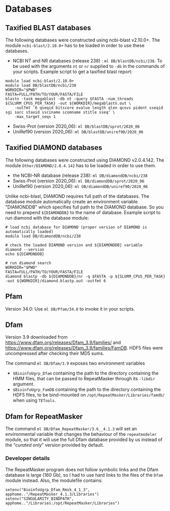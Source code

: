 # Databases

## Taxified BLAST databases
The following databases were constructed using ncbi-blast v2.10.0+. The module `ncbi-blast/2.10.0+` has to be loaded in order to use these databases.
- NCBI NT and NR databases (release 238) : `ml DB/blastDB/ncbi/238`. To be used with the arguments `nt` or `nr` supplied to `-db` in the commands of your scripts. Example script to get a taxified blast report:
```
module load ncbi-blast/2.10.0+
module load DB/blastDB/ncbi/238
WORKDIR="$PWD"
FASTA=FULL/PATH/TO/YOUR/FASTA/FILE
blastn -task megablast -db nt -query $FASTA -num_threads ${SLURM_CPUS_PER_TASK} -out ${WORKDIR}/megablastn.out \
	-outfmt '6 qseqid bitscore evalue length qlen qcovs pident sseqid sgi sacc staxid ssciname scomname stitle sseq' \
	-max_target_seqs 1
```
- Swiss-Prot (version 2020_06): `ml DB/blastDB/sprot/2020_06`
- UniRef90 (version 2020_06): `ml DB/blastDB/uniref90/2020_06`

## Taxified DIAMOND databases
The following databases were constructed using DIAMOND v2.0.4.142. The module `Other/DIAMOND/2.0.4.142` has to be loaded in order to use them.
- the NCBI-NR database (release 238): `ml DB/diamondDB/ncbi/238`
- Swiss-Prot (version 2020_06): `ml DB/diamondDB/sprot/2020_06`
- UniRef90 (version 2020_06): `ml DB/diamondDB/uniref90/2020_06`

Unlike ncbi-blast, DIAMOND requires full path of the databases. The database module automatically create an environment variable "DIAMONDDB" which specifies full path to the DIAMOND database. So you need to prepend `${DIAMONDDB}` to the name of database. 
Example script to run diamond with the database module:
```
# load ncbi database for DIAMOND (proper version of DIAMOND is automatically loaded)
module load DB/diamondDB/ncbi/238

# check the loaded DIAMOND version and ${DIAMONDDB} variable
diamond --version
echo ${DIAMONDDB}

# run diamond search
WORKDIR="$PWD"
FASTA=FULL/PATH/TO/YOUR/FASTA/FILE
diamond blastp -db ${DIAMONDDB}/nr -q $FASTA -p ${SLURM_CPUS_PER_TASK} -out ${WORKDIR}/diamond.blastp.out -outfmt 6
```

## Pfam

Version 34.0:  Use `ml DB/Pfam/34.0` to invoke it in your scripts.

## Dfam

Version 3.9 downloaded from <https://www.dfam.org/releases/Dfam_3.9/families/> and <https://www.dfam.org/releases/Dfam_3.9/families/FamDB>.  HDF5 files were uncompressed after checking their MD5 sums.

The command `ml DB/Dfam/3.9` exposes two environment variables
 - `$BioinfoUgrp_Dfam` containing the path to the directory containing the HMM files, that can be passed to RepeatMasker through its `-libdir` argument.
 - `$BioinfoUgrp_FamDB` containing the path to the directory containing the HDF5 files, to be bind-mounted on `/opt/RepeatMasker/Libraries/famdb/` when using `TETools`.

## Dfam for RepeatMasker

The command `ml DB/Dfam_RepeatMasker/3.6__4.1.3` will set an environmental variable that changes the behaviour of the `repeatmodeler` module, so that it will use the full Dfam database provided by us instead of the “_curated only_” version provided by default.

### Developer details

The RepeatMasker program does not follow symbolic links and the Dfam database is large (160 Gb), so I had to use hard links to the files of the `Dfam` module instead.  Also, the modulefile contains:

```
setenv("BioinfoUgrp_Dfam_Rmsk_4_1_3", apphome.."/RepeatMasker_4.1.3/Libraries")
setenv("SINGULARITY_BINDPATH", apphome.."/Libraries:/opt/RepeatMasker/Libraries")
```
